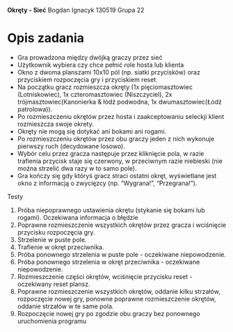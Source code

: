 **Okręty - Sieć**
Bogdan Ignacyk
130519
Grupa 22

# Opis zadania
* Gra prowadzona między dwójką graczy przez sieć
* Użytkownik wybiera czy chce pełnić role hosta lub klienta
* Okno z dwoma planszami 10x10 pól (np. siatki przycisków) oraz
przyciskiem rozpoczęcia gry i przyciskiem reset.
* Na początku gracz rozmieszcza okręty (1x pięciomasztowiec (Lotniskowiec), 
1x czteromasztowiec (Niszczyciel), 2x trójmasztowiec(Kanonierka & łódź podwodna, 1x dwumasztowiec(Łódź patrolowa)).
* Po rozmieszczeniu okrętów przez hosta i zaakceptowaniu seleckji klient rozmieszcza swoje okrety.
* Okręty nie mogą się dotykać ani bokami ani rogami.
* Po rozmieszczeniu okrętów przez obu graczy jeden z nich wykonuje pierwszy ruch
(decydowane losowo).
* Wybór celu przez gracza następuje przez kliknięcie pola, w razie trafienia przycisk
staje się czerwony, w przeciwnym razie niebieski (nie można strzelić dwa razy w to
samo pole).
* Gra kończy się gdy któryś gracz straci ostatni okręt, wyświetlane jest okno
z informacją o zwycięzcy (np. “Wygrana!”, “Przegrana!”).

Testy
1. Próba niepoprawnego ustawienia okrętu (stykanie się bokami lub
rogami). Oczekiwana informacja o błędzie
2. Poprawne rozmieszczenie wszystkich okrętów przez gracza i wciśnięcie
przycisku rozpoczęcia gry.
3. Strzelenie w puste pole.
4. Trafienie w okręt przeciwnika.
6. Próba ponownego strzelenia w puste pole - oczekiwane niepowodzenie.
7. Próba ponownego strzelenia w okręt przeciwnika - oczekiwane niepowodzenie.
8. Rozmieszczenie części okrętów, wciśnięcie przycisku reset - oczekiwany
reset plansz.
9. Poprawne rozmieszczenie wszystkich okrętów, oddanie kilku strzałów, rozpoczęcie
nowej gry, ponowne poprawne rozmieszczenie okrętów, oddanie strzałów w te same
pola.
10. Rozpoczęcie nowej gry po zgodzie obu graczy bez ponownego uruchomienia programu
